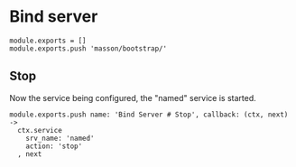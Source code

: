 
# Bind server

    module.exports = []
    module.exports.push 'masson/bootstrap/'

## Stop

Now the service being configured, the "named" service is started.

    module.exports.push name: 'Bind Server # Stop', callback: (ctx, next) ->
      ctx.service
        srv_name: 'named'
        action: 'stop'
      , next
